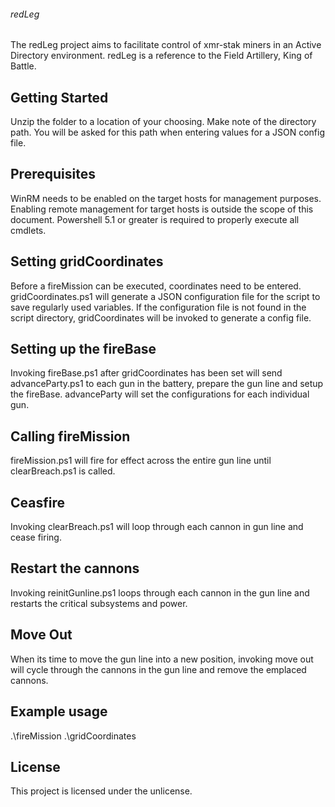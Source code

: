 ###### redLeg
The redLeg project aims to facilitate control of xmr-stak miners in an Active Directory environment.  redLeg is a reference to the Field Artillery, King of Battle.

## Getting Started
Unzip the folder to a location of your choosing.  Make note of the directory path.  You will be asked for this path when entering values for a JSON config file.

## Prerequisites
WinRM needs to be enabled on the target hosts for management purposes.  Enabling remote management for target hosts is outside the scope of this document.  Powershell 5.1 or greater is required to properly execute all cmdlets.

## Setting gridCoordinates
Before a fireMission can be executed, coordinates need to be entered.  gridCoordinates.ps1 will generate a JSON configuration file for the script to save regularly used variables.  If the configuration file is not found in the script directory, gridCoordinates will be invoked to generate a config file.

## Setting up the fireBase
Invoking fireBase.ps1 after gridCoordinates has been set will send advanceParty.ps1 to each gun in the battery, prepare the gun line and setup the fireBase.  advanceParty will set the configurations for each individual gun.

## Calling fireMission
fireMission.ps1 will fire for effect across the entire gun line until clearBreach.ps1 is called.

## Ceasfire
Invoking clearBreach.ps1 will loop through each cannon in gun line and cease firing.

## Restart the cannons
Invoking reinitGunline.ps1 loops through each cannon in the gun line and restarts the critical subsystems and power.

## Move Out
When its time to move the gun line into a new position, invoking move out will cycle through the cannons in the gun line and remove the emplaced cannons.

## Example usage
.\fireMission
.\gridCoordinates

## License
This project is licensed under the unlicense.
